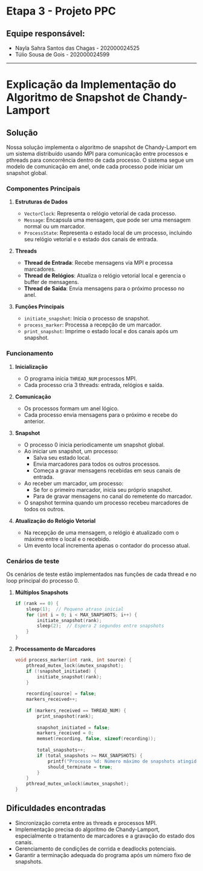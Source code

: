 # Etapa 3 - Projeto PPC

## Equipe responsável:
 * Nayla Sahra Santos das Chagas - 202000024525  
 * Túlio Sousa de Gois - 202000024599
   
---

# Explicação da Implementação do Algoritmo de Snapshot de Chandy-Lamport

## Solução

Nossa solução implementa o algoritmo de snapshot de Chandy-Lamport em um sistema distribuído usando MPI para comunicação entre processos e pthreads para concorrência dentro de cada processo. O sistema segue um modelo de comunicação em anel, onde cada processo pode iniciar um snapshot global.

### Componentes Principais

1. **Estruturas de Dados**
   - `VectorClock`: Representa o relógio vetorial de cada processo.
   - `Message`: Encapsula uma mensagem, que pode ser uma mensagem normal ou um marcador.
   - `ProcessState`: Representa o estado local de um processo, incluindo seu relógio vetorial e o estado dos canais de entrada.

2. **Threads**
   - **Thread de Entrada**: Recebe mensagens via MPI e processa marcadores.
   - **Thread de Relógios**: Atualiza o relógio vetorial local e gerencia o buffer de mensagens.
   - **Thread de Saída**: Envia mensagens para o próximo processo no anel.

3. **Funções Principais**
   - `initiate_snapshot`: Inicia o processo de snapshot.
   - `process_marker`: Processa a recepção de um marcador.
   - `print_snapshot`: Imprime o estado local e dos canais após um snapshot.

### Funcionamento

1. **Inicialização**
   - O programa inicia `THREAD_NUM` processos MPI.
   - Cada processo cria 3 threads: entrada, relógios e saída.

2. **Comunicação**
   - Os processos formam um anel lógico.
   - Cada processo envia mensagens para o próximo e recebe do anterior.

3. **Snapshot**
   - O processo 0 inicia periodicamente um snapshot global.
   - Ao iniciar um snapshot, um processo:
     - Salva seu estado local.
     - Envia marcadores para todos os outros processos.
     - Começa a gravar mensagens recebidas em seus canais de entrada.
   - Ao receber um marcador, um processo:
     - Se for o primeiro marcador, inicia seu próprio snapshot.
     - Para de gravar mensagens no canal do remetente do marcador.
   - O snapshot termina quando um processo recebeu marcadores de todos os outros.

4. **Atualização do Relógio Vetorial**
   - Na recepção de uma mensagem, o relógio é atualizado com o máximo entre o local e o recebido.
   - Um evento local incrementa apenas o contador do processo atual.

### Cenários de teste

Os cenários de teste estão implementados nas funções de cada thread e no loop principal do processo 0.

1. **Múltiplos Snapshots**
   ```c
   if (rank == 0) {
       sleep(1);  // Pequeno atraso inicial
       for (int i = 0; i < MAX_SNAPSHOTS; i++) {
           initiate_snapshot(rank);
           sleep(2);  // Espera 2 segundos entre snapshots
       }
   }
   ```

2. **Processamento de Marcadores**
   ```c
   void process_marker(int rank, int source) {
       pthread_mutex_lock(&mutex_snapshot);
       if (!snapshot_initiated) {
           initiate_snapshot(rank);
       }
       
       recording[source] = false;
       markers_received++;
       
       if (markers_received == THREAD_NUM) {
           print_snapshot(rank);
           
           snapshot_initiated = false;
           markers_received = 0;
           memset(recording, false, sizeof(recording));
           
           total_snapshots++;
           if (total_snapshots >= MAX_SNAPSHOTS) {
               printf("Processo %d: Número máximo de snapshots atingido.\n", rank);
               should_terminate = true;
           }
       }
       pthread_mutex_unlock(&mutex_snapshot);
   }
   ```

## Dificuldades encontradas
- Sincronização correta entre as threads e processos MPI.
- Implementação precisa do algoritmo de Chandy-Lamport, especialmente o tratamento de marcadores e a gravação do estado dos canais.
- Gerenciamento de condições de corrida e deadlocks potenciais.
- Garantir a terminação adequada do programa após um número fixo de snapshots.
